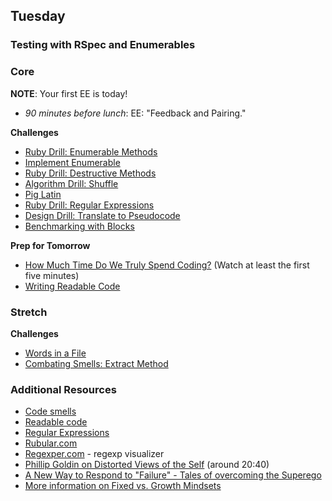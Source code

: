 ## Tuesday
### Testing with RSpec and Enumerables

### Core

**NOTE**: Your first EE is today!

- _90 minutes before lunch_: EE: "Feedback and Pairing."

**Challenges**

- [Ruby Drill: Enumerable Methods](../../../../ruby-drill-enumerable-methods-challenge)
- [Implement Enumerable](../../../../implement-enumerable-challenge)
- [Ruby Drill: Destructive Methods](../../../../ruby-drill-destructive-methods-challenge)
- [Algorithm Drill: Shuffle](../../../../algorithm-drill-shuffle-challenge)
- [Pig Latin](../../../../pig-latin-challenge)
- [Ruby Drill: Regular Expressions](../../../../ruby-drill-regular-expressions-challenge)
- [Design Drill: Translate to Pseudocode](../../../../design-drill-translate-to-pseudocode-challenge)
- [Benchmarking with Blocks](../../../../simple-benchmarking-with-blocks-challenge)

**Prep for Tomorrow**

- [How Much Time Do We Truly Spend Coding?](https://talks.devbootcamp.com/how-much-time-do-we-truly-spend-coding) (Watch at least the first five minutes)
- [Writing Readable Code](../readings/writing-readable-code/README.md)

### Stretch

**Challenges**

- [Words in a File](../../../../words-in-a-file-challenge)
- [Combating Smells: Extract Method](../../../../combating-smells-extract-method-challenge)

### Additional Resources

- [Code smells](../resources/code_smells.md)
- [Readable code](../resources/readable_code.md)
- [Regular Expressions](../resources/regular_expressions.md)
- [Rubular.com](http://rubular.com/)
- [Regexper.com](http://www.regexper.com/) - regexp visualizer
- [Phillip Goldin on Distorted Views of the Self](http://www.youtube.com/watch?v=bKtBxxR0JRM#t=1243) (around 20:40)
- [A New Way to Respond to "Failure" - Tales of overcoming the Superego](http://www.youtube.com/watch?v=_tjYoKCBYag)
- [More information on Fixed vs. Growth Mindsets](http://michaelgr.com/2007/04/15/fixed-mindset-vs-growth-mindset-which-one-are-you/)
